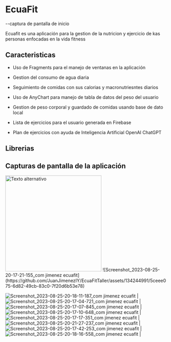 # EcuaFit
--captura de pantalla de inicio 

Ecuafit es una aplicación para la gestion de la nutricion y ejercicio de kas personas enfocadas en la vida fitness

## Caracteristicas

- Uso de Fragments para el manejo de ventanas en la aplicación

- Gestion del consumo de agua diaria

- Seguimiento de comidas con sus calorias y macronutriesntes diarios

- Uso de AnyChart para manejo de tabla de datos del peso del usuario

- Gestion de peso corporal y guardado de comidas usando base de dato local 

- Lista de ejercicios para el usuario generada en Firebase

- Plan de ejercicios con ayuda de Inteligencia Artificial OpenAI ChatGPT
## Librerias
## Capturas de pantalla de la aplicación

<img src="[URL_de_la_imagen](https://github.com/JuanJimenezIY/EcuaFitTaller/assets/134244991/5ceee075-6d82-49cb-83c0-7f20d6b53e78)" alt="Texto alternativo" width="300" />
 ![Screenshot_2023-08-25-20-17-21-155_com jimenez ecuafit](https://github.com/JuanJimenezIY/EcuaFitTaller/assets/134244991/5ceee075-6d82-49cb-83c0-7f20d6b53e78) 


![Screenshot_2023-08-25-20-18-11-187_com jimenez ecuafit](https://github.com/JuanJimenezIY/EcuaFitTaller/assets/134244991/79b80c09-b69e-4d48-a4f1-baf0694c8868) |
![Screenshot_2023-08-25-20-17-04-721_com jimenez ecuafit](https://github.com/JuanJimenezIY/EcuaFitTaller/assets/134244991/783eb668-90fb-4aa6-aa01-8f9273692e4c) |
![Screenshot_2023-08-25-20-17-07-845_com jimenez ecuafit](https://github.com/JuanJimenezIY/EcuaFitTaller/assets/134244991/c6825bb5-ff2d-4da6-b1a6-31dc205cad93) |
![Screenshot_2023-08-25-20-17-10-648_com jimenez ecuafit](https://github.com/JuanJimenezIY/EcuaFitTaller/assets/134244991/4e4e0675-2821-4ede-bde1-883a79638a9b) |
![Screenshot_2023-08-25-20-17-17-351_com jimenez ecuafit](https://github.com/JuanJimenezIY/EcuaFitTaller/assets/134244991/520c9c31-6e6c-4195-84cd-6a158ac8ae15) |
![Screenshot_2023-08-25-20-21-27-237_com jimenez ecuafit](https://github.com/JuanJimenezIY/EcuaFitTaller/assets/134244991/67b2e389-cb43-4d1a-9e1f-33c93b542bc5) |
![Screenshot_2023-08-25-20-17-42-253_com jimenez ecuafit](https://github.com/JuanJimenezIY/EcuaFitTaller/assets/134244991/f9f9db75-8e04-4366-8c1c-e2d9fe1e8580) |
![Screenshot_2023-08-25-20-18-16-558_com jimenez ecuafit](https://github.com/JuanJimenezIY/EcuaFitTaller/assets/134244991/d5c76402-999c-4997-9fd7-e37340b02667) |




